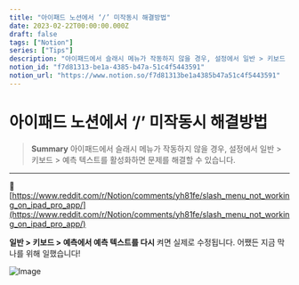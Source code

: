```yaml
---
title: "아이패드 노션에서 ‘/’ 미작동시 해결방법"
date: 2023-02-22T00:00:00.000Z
draft: false
tags: ["Notion"]
series: ["Tips"]
description: "아이패드에서 슬래시 메뉴가 작동하지 않을 경우, 설정에서 일반 > 키보드 > 예측 텍스트를 활성화하면 문제를 해결할 수 있습니다."
notion_id: "f7d81313-be1a-4385-b47a-51c4f5443591"
notion_url: "https://www.notion.so/f7d81313be1a4385b47a51c4f5443591"
---
```


# 아이패드 노션에서 ‘/’ 미작동시 해결방법

> **Summary**
> 아이패드에서 슬래시 메뉴가 작동하지 않을 경우, 설정에서 일반 > 키보드 > 예측 텍스트를 활성화하면 문제를 해결할 수 있습니다.

---

🔗 [https://www.reddit.com/r/Notion/comments/yh81fe/slash_menu_not_working_on_ipad_pro_app/](https://www.reddit.com/r/Notion/comments/yh81fe/slash_menu_not_working_on_ipad_pro_app/)

**일반 > 키보드 > 예측에서 예측 텍스트를 다시** 켜면 실제로 수정됩니다. 어쨌든 지금 막 나를 위해 일했습니다!

![Image](https://external-preview.redd.it/Q4hRFVB4M2zQE7LOvFFSpBR7R2ctjctT5dFGChZn7-Y.png?width=640&crop=smart&format=pjpg&auto=webp&v=enabled&s=40b54635660e9ce42ab24fe488f593975610acc4)

